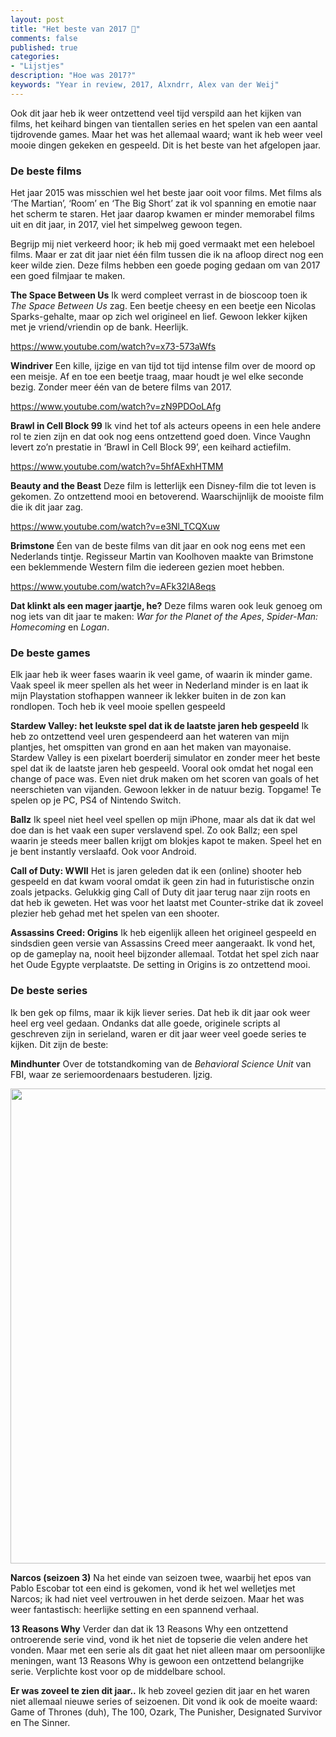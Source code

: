```yaml
---
layout: post
title: "Het beste van 2017 🎉"
comments: false
published: true
categories: 
- "Lijstjes"
description: "Hoe was 2017?"
keywords: "Year in review, 2017, Alxndrr, Alex van der Weij"
---
```


Ook dit jaar heb ik weer ontzettend veel tijd verspild aan het kijken van films, het keihard bingen van tientallen series en het spelen van een aantal tijdrovende games. Maar het was het allemaal waard; want ik heb weer veel mooie dingen gekeken en gespeeld. Dit is het beste van het afgelopen jaar.

<h3>De beste films</h3>
Het jaar 2015 was misschien wel het beste jaar ooit voor films. Met films als ‘The Martian’, ‘Room’ en ‘The Big Short’ zat ik vol spanning en emotie naar het scherm te staren. Het jaar daarop kwamen er minder memorabel films uit en dit jaar, in 2017, viel het simpelweg gewoon tegen.

Begrijp mij niet verkeerd hoor; ik heb mij goed vermaakt met een heleboel films. Maar er zat dit jaar niet één film tussen die ik na afloop direct nog een keer wilde zien. Deze films hebben een goede poging gedaan om van 2017 een goed filmjaar te maken.

<strong>The Space Between Us</strong>
Ik werd compleet verrast in de bioscoop toen ik <em>The Space Between Us</em> zag. Een beetje cheesy en een beetje een Nicolas Sparks-gehalte, maar op zich wel origineel en lief. Gewoon lekker kijken met je vriend/vriendin op de bank. Heerlijk.

https://www.youtube.com/watch?v=x73-573aWfs

<strong>Windriver</strong>
Een kille, ijzige en van tijd tot tijd intense film over de moord op een meisje. Af en toe een beetje traag, maar houdt je wel elke seconde bezig. Zonder meer één van de betere films van 2017.

https://www.youtube.com/watch?v=zN9PDOoLAfg

<strong>Brawl in Cell Block 99</strong>
Ik vind het tof als acteurs opeens in een hele andere rol te zien zijn en dat ook nog eens ontzettend goed doen. Vince Vaughn levert zo’n prestatie in ‘Brawl in Cell Block 99’, een keihard actiefilm.

https://www.youtube.com/watch?v=5hfAExhHTMM

<strong>Beauty and the Beast</strong>
Deze film is letterlijk een Disney-film die tot leven is gekomen. Zo ontzettend mooi en betoverend. Waarschijnlijk de mooiste film die ik dit jaar zag.

https://www.youtube.com/watch?v=e3Nl_TCQXuw

<strong>Brimstone</strong>
Éen van de beste films van dit jaar en ook nog eens met een Nederlands tintje. Regisseur Martin van Koolhoven maakte van Brimstone een beklemmende Western film die iedereen gezien moet hebben.

https://www.youtube.com/watch?v=AFk32lA8eqs

<strong>Dat klinkt als een mager jaartje, he?</strong>
Deze films waren ook leuk genoeg om nog iets van dit jaar te maken: <em>War for the Planet of the Apes</em>, <em>Spider-Man: Homecoming</em> en <em>Logan</em>.
<h3>De beste games</h3>
Elk jaar heb ik weer fases waarin ik veel game, of waarin ik minder game. Vaak speel ik meer spellen als het weer in Nederland minder is en laat ik mijn Playstation stofhappen wanneer ik lekker buiten in de zon kan rondlopen. Toch heb ik veel mooie spellen gespeeld

<strong>Stardew Valley: het leukste spel dat ik de laatste jaren heb gespeeld</strong>
Ik heb zo ontzettend veel uren gespendeerd aan het wateren van mijn plantjes, het omspitten van grond en aan het maken van mayonaise. Stardew Valley is een pixelart boerderij simulator en zonder meer het beste spel dat ik de laatste jaren heb gespeeld. Vooral ook omdat het nogal een change of pace was. Even niet druk maken om het scoren van goals of het neerschieten van vijanden. Gewoon lekker in de natuur bezig. Topgame! Te spelen op je PC, PS4 of Nintendo Switch.

<strong>Ballz</strong>
Ik speel niet heel veel spellen op mijn iPhone, maar als dat ik dat wel doe dan is het vaak een super verslavend spel. Zo ook Ballz; een spel waarin je steeds meer ballen krijgt om blokjes kapot te maken. Speel het en je bent instantly verslaafd. Ook voor Android.

<strong>Call of Duty: WWII</strong>
Het is jaren geleden dat ik een (online) shooter heb gespeeld en dat kwam vooral omdat ik geen zin had in futuristische onzin zoals jetpacks. Gelukkig ging Call of Duty dit jaar terug naar zijn roots en dat heb ik geweten. Het was voor het laatst met Counter-strike dat ik zoveel plezier heb gehad met het spelen van een shooter.

<strong>Assassins Creed: Origins</strong>
Ik heb eigenlijk alleen het origineel gespeeld en sindsdien geen versie van Assassins Creed meer aangeraakt. Ik vond het, op de gameplay na, nooit heel bijzonder allemaal. Totdat het spel zich naar het Oude Egypte verplaatste. De setting in Origins is zo ontzettend mooi.
<h3>De beste series</h3>
Ik ben gek op films, maar ik kijk liever series. Dat heb ik dit jaar ook weer heel erg veel gedaan. Ondanks dat alle goede, originele scripts al geschreven zijn in serieland, waren er dit jaar weer veel goede series te kijken. Dit zijn de beste:

<strong>Mindhunter</strong>
Over de totstandkoming van de <em>Behavioral Science Unit</em> van FBI, waar ze seriemoordenaars bestuderen. Ijzig.

<a href="http://www.alxndrr.xyz/wp-content/uploads/2017/12/Mindhunter.jpg"><img class="alignnone size-full wp-image-117" src="http://www.alxndrr.xyz/wp-content/uploads/2017/12/Mindhunter.jpg" alt="" width="1280" height="760" /></a>

<strong>Narcos (seizoen 3)</strong>
Na het einde van seizoen twee, waarbij het epos van Pablo Escobar tot een eind is gekomen, vond ik het wel welletjes met Narcos; ik had niet veel vertrouwen in het derde seizoen. Maar het was weer fantastisch: heerlijke setting en een spannend verhaal.

<strong>13 Reasons Why</strong>
Verder dan dat ik 13 Reasons Why een ontzettend ontroerende serie vind, vond ik het niet de topserie die velen andere het vonden. Maar met een serie als dit gaat het niet alleen maar om persoonlijke meningen, want 13 Reasons Why is gewoon een ontzettend belangrijke serie. Verplichte kost voor op de middelbare school.

<strong>Er was zoveel te zien dit jaar..</strong>
Ik heb zoveel gezien dit jaar en het waren niet allemaal nieuwe series of seizoenen. Dit vond ik ook de moeite waard: Game of Thrones (duh), The 100, Ozark, The Punisher, Designated Survivor en The Sinner.
